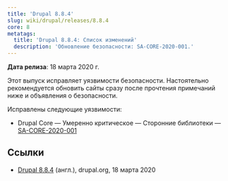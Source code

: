 ```yaml
---
title: 'Drupal 8.8.4'
slug: wiki/drupal/releases/8.8.4
core: 8
metatags:
  title: 'Drupal 8.8.4: Список изменений'
  description: 'Обновление безопасности: SA-CORE-2020-001.'
---
```


**Дата релиза**: 18 марта 2020 г.

Этот выпуск исправляет уязвимости безопасности. Настоятельно рекомендуется обновить сайты сразу после прочтения примечаний ниже и объявления о безопасности.

Исправлены следующие уязвимости:

- Drupal Core — Умеренно критическое — Сторонние библиотеки — [SA-CORE-2020-001](../../../../security/sa-core/2020-001/index.md)

## Ссылки

- [Drupal 8.8.4](https://www.drupal.org/project/drupal/releases/8.8.4) (англ.), drupal.org, 18 марта 2020
